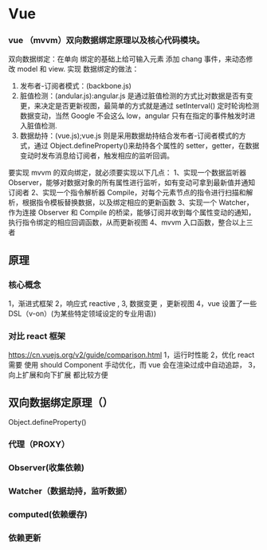 # Vue

### vue （mvvm）双向数据绑定原理以及核心代码模块。

双向数据绑定：在单向 绑定的基础上给可输入元素 添加 chang 事件，来动态修改 model 和 view.
实现 数据绑定的做法：

1.  发布者-订阅者模式：(backbone.js)
2.  脏值检测：(andular.js):angular.js 是通过脏值检测的方式比对数据是否有变更，来决定是否更新视图，最简单的方式就是通过 setInterval() 定时轮询检测数据变动，当然 Google 不会这么 low，angular 只有在指定的事件触发时进入脏值检测.
3.  数据劫持：(vue.js);vue.js 则是采用数据劫持结合发布者-订阅者模式的方式，通过 Object.defineProperty()来劫持各个属性的 setter，getter，在数据变动时发布消息给订阅者，触发相应的监听回调。

要实现 mvvm 的双向绑定，就必须要实现以下几点： 1、实现一个数据监听器 Observer，能够对数据对象的所有属性进行监听，如有变动可拿到最新值并通知订阅者 2、实现一个指令解析器 Compile，对每个元素节点的指令进行扫描和解析，根据指令模板替换数据，以及绑定相应的更新函数 3、实现一个 Watcher，作为连接 Observer 和 Compile 的桥梁，能够订阅并收到每个属性变动的通知，执行指令绑定的相应回调函数，从而更新视图 4、mvvm 入口函数，整合以上三者

## 原理

### 核心概念

1，渐进式框架
2，响应式 reactive ,
3, 数据变更 ，更新视图
4，vue 设置了一些 DSL（v-on）(为某些特定领域设定的专业用语))

### 对比 react 框架

https://cn.vuejs.org/v2/guide/comparison.html
1，运行时性能
2，优化
react 需要 使用 should Component 手动优化，而 vue 会在渲染过成中自动追踪，
3，向上扩展和向下扩展 都比较方便

## 双向数据绑定原理（）

Object.defineProperty()

### 代理（PROXY）

### Observer(收集依赖)

### Watcher（数据劫持，监听数据）

### computed(依赖缓存)

### 依赖更新
